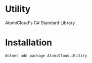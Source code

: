 # Utility

AtomiCloud's C# Standard Library

# Installation

```bash
dotnet add package AtomiCloud.Utility
```
